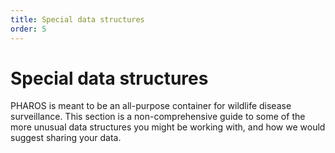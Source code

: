 ```yaml
---
title: Special data structures 
order: 5
---
```


# Special data structures

PHAROS is meant to be an all-purpose container for wildlife disease surveillance. This section is a non-comprehensive guide to some of the more unusual data structures you might be working with, and how we would suggest sharing your data.